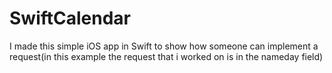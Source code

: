 # SwiftCalendar
I made this simple iOS app in Swift to show how someone can implement a request(in this example the request that i worked on is in the nameday  field)
